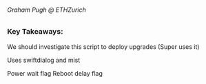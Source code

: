 ###### Graham Pugh @ ETHZurich

### Key Takeaways:
We should investigate this script to deploy upgrades (Super uses it)

Uses swiftdialog and mist

Power wait flag
Reboot delay flag



